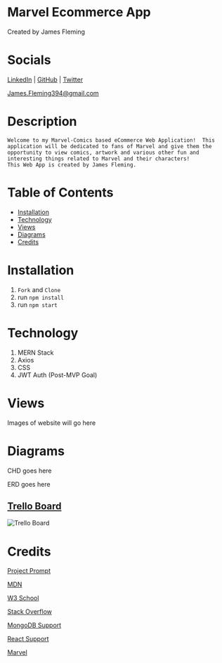 # Marvel Ecommerce App
Created by James Fleming
# Socials

[LinkedIn](https://www.linkedin.com/in/james--fleming/) | [GitHub](https://github.com/James-fleming394) | [Twitter](https://twitter.com/jflem394) 

James.Fleming394@gmail.com

# Description
    Welcome to my Marvel-Comics based eCommerce Web Application!  This application will be dedicated to fans of Marvel and give them the opportunity to view comics, artwork and various other fun and interesting things related to Marvel and their characters!  
    This Web App is created by James Fleming. 

# Table of Contents

- [Installation](#installation)
- [Technology](#technology)
- [Views](#views)
- [Diagrams](#diagrams)
- [Credits](#credits)


# Installation

1. `Fork` and `Clone`
2. run `npm install`
3. run `npm start`

# Technology

1. MERN Stack
2. Axios
3. CSS
4. JWT Auth (Post-MVP Goal)

# Views 

Images of website will go here

# Diagrams

CHD goes here

ERD goes here

## [Trello Board](https://trello.com/b/yM1DIRqX/marvel-ecommerce-app)
![Trello Board](https://i.imgur.com/iPxJd44.png)

# Credits 

[Project Prompt](https://github.com/SEI-R-9-19/u4_project_prompt)

[MDN](https://developer.mozilla.org/en-US/)

[W3 School](https://www.w3schools.com/)

[Stack Overflow](https://stackoverflow.com/)

[MongoDB Support](https://www.mongodb.com/home)

[React Support](https://reactjs.org/community/support.html)

[Marvel](https://www.marvel.com/)